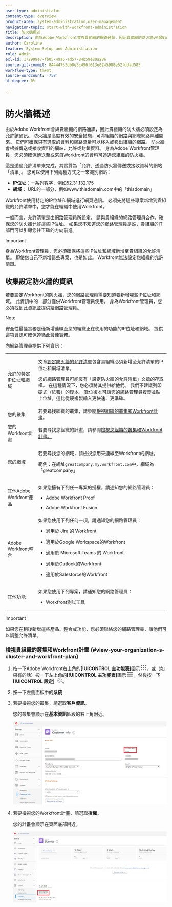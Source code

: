 ```yaml
---
user-type: administrator
content-type: overview
product-area: system-administration;user-management
navigation-topic: start-with-workfront-administration
title: 防火牆概述
description: 由於Adobe Workfront會與貴組織的網路通訊，因此貴組織的防火牆必須設定為允許該通訊。 防火牆是高度有效的安全措施，可將組織的網路與網際網路隔離開來。 它們可確保只有選取的資料和網路流量可以移入或移出組織的網路。 防火牆會根據傳送或接收資料的網站，允許或封鎖資料。 身為Adobe Workfront管理員，您必須確保傳送至或來自Workfront的資料可透過您組織的防火牆。
author: Caroline
feature: System Setup and Administration
role: Admin
exl-id: 172999e7-fb05-49a6-ad57-84b59e80a28e
source-git-commit: 84444753db0e5c496f013e0245988e62fddad585
workflow-type: tm+mt
source-wordcount: '758'
ht-degree: 0%

---
```


# 防火牆概述

由於Adobe Workfront會與貴組織的網路通訊，因此貴組織的防火牆必須設定為允許該通訊。 防火牆是高度有效的安全措施，可將組織的網路與網際網路隔離開來。 它們可確保只有選取的資料和網路流量可以移入或移出組織的網路。 防火牆會根據傳送或接收資料的網站，允許或封鎖資料。 身為Adobe Workfront管理員，您必須確保傳送至或來自Workfront的資料可透過您組織的防火牆。

這是透過允許清單來完成，其實質為「允許」透過防火牆傳送或接收資料的網站「清單」。 您可以使用下列兩種方式之一來識別網站：

* **IP位址**：一系列數字，例如52.31.132.175
* **網域**： URL的一部分，例如www.thisdomain.com中的「thisdomain」

Workfront使用特定的IP位址和網域進行網頁通訊。 必須先將這些專案新增到貴組織的允許清單中，您才能在組織中使用Workfront。

一般而言，允許清單是由網路管理員所設定。 請與貴組織的網路管理員合作，確保您的防火牆允許這些IP位址。 如果您不知道您的網路管理員是誰，貴組織的IT部門可以引導您往正確的方向前進。

>[!IMPORTANT]
>
>身為Workfront管理員，您必須確保將這些IP位址和網域新增至貴組織的允許清單。 即使您自己不新增這些專案，也是如此。 Workfront無法設定您組織的允許清單。

## 收集設定防火牆的資訊

若要設定Workfront的防火牆，您的網路管理員需要知道要新增哪些IP位址和網域。 此資訊中的一部分僅供Workfront管理員使用。 身為Workfront管理員，您必須找到此資訊並提供給網路管理員。

>[!NOTE]
>
>安全性最佳實務是僅新增連線至您的組織正在使用的功能的IP位址和網域。 提供這項資訊可確保遵循此最佳實務。

向網路管理員提供下列資訊：

<table style="table-layout:auto"> 
 <col> 
 <col> 
 <tbody> 
  <tr> 
   <td role="rowheader">允許的特定IP位址和網域</td> 
   <td> <p>文章<a href="../../administration-and-setup/get-started-wf-administration/configure-your-firewall.md" class="MCXref xref">設定防火牆的允許清單</a>包含貴組織必須新增至允許清單的IP位址和網域清單。 </p> <p>您的網路管理員可能沒有「設定防火牆的允許清單」文章的存取權。 在這種情況下，您必須將其提供給他們。 我們不建議列印硬式（紙張）的復本。 數位復本可讓您的網路管理員複製並貼上位址，這比從硬複製輸入更快速、更準確。</p> </td> 
  </tr> 
  <tr> 
   <td role="rowheader">您的叢集</td> 
   <td>若要尋找組織的叢集，請參閱<a href="#view-your-organization-s-cluster-and-workfront-plan" class="MCXref xref">檢視組織的叢集和Workfront計畫</a>。</td> 
  </tr> 
  <tr> 
   <td role="rowheader">您的Workfront計畫</td> 
   <td> <p>若要尋找您組織的計畫，請參閱<a href="#view-your-organization-s-cluster-and-workfront-plan" class="MCXref xref">檢視您組織的叢集和Workfront計畫。</a></p> </td> 
  </tr> 
  <tr> 
   <td role="rowheader">您的網域</td> 
   <td> <p>若要尋找您的網域，請檢視您用來連線至Workfront的網址。</p> <p>範例：在網址<code>greatcompany.my.workfront.com</code>中，網域為「greatcompany」</p> </td> 
  </tr> 
  <tr> 
   <td role="rowheader">其他Adobe Workfront產品</td> 
   <td> <p>如果您擁有下列任一專案的授權，請通知您的網路管理員：</p> 
    <ul> 
     <li> <p>Adobe Workfront Proof</p> </li> 
     <li> <p>Adobe Workfront Fusion </p> </li> 
    </ul> </td> 
  </tr> 
  <tr> 
   <td role="rowheader">Adobe Workfront整合</td> 
   <td>如果您使用下列任何一項，請通知您的網路管理員：
    <ul>
     <li><p>適用於 Jira 的 Workfront</p></li>
     <li><p>適用於Google Workspace的Workfront</p></li>
     <li><p>適用於 Microsoft Teams 的 Workfront</p></li>
     <li><p>適用於Outlook的Workfront</p></li>
     <li><p>適用於Salesforce的Workfront</p></li>
    </ul></td> 
  </tr> 
  <tr> 
   <td role="rowheader">其他功能</td> 
   <td> <p>如果您使用下列專案，請通知您的網路管理員：</p> 
    <ul> 
     <li> <p>Workfront測試工具</p> </li> 
    </ul> </td>
  </tr> 
 </tbody> 
</table>

>[!IMPORTANT]
>
>如果您在稍後新增這些產品、整合或功能，您必須聯絡您的網路管理員，讓他們可以調整允許清單。

### 檢視貴組織的叢集和Workfront計畫 {#view-your-organization-s-cluster-and-workfront-plan}

1. 按一下Adobe Workfront右上角的&#x200B;**[!UICONTROL 主功能表]**&#x200B;圖示![主功能表](/help/_includes/assets/main-menu-icon.png)，或（如果有的話）按一下左上角的&#x200B;**[!UICONTROL 主功能表]**&#x200B;圖示![主功能表](/help/_includes/assets/main-menu-icon-left-nav.png)，然後按一下&#x200B;**[!UICONTROL 設定]** ![設定圖示](/help/_includes/assets/gear-icon-setup.png)。

1. 按一下左側面板中的&#x200B;**系統**
1. 若要檢視您的叢集，請選取&#x200B;**客戶資訊**。

   您的叢集會顯示在&#x200B;**基本資訊**&#x200B;區段的右上角附近。

   ![](assets/locate-cluster.png)

1. 若要檢視您的Workfront計畫，請選取&#x200B;**授權**。

   您的計畫會顯示在頁面底部附近。

   ![](assets/locate-plan.png)
